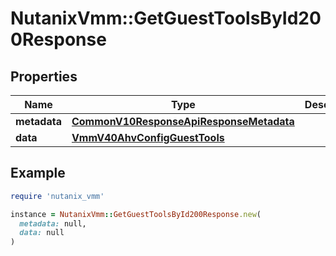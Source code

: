 # NutanixVmm::GetGuestToolsById200Response

## Properties

| Name | Type | Description | Notes |
| ---- | ---- | ----------- | ----- |
| **metadata** | [**CommonV10ResponseApiResponseMetadata**](CommonV10ResponseApiResponseMetadata.md) |  | [optional] |
| **data** | [**VmmV40AhvConfigGuestTools**](VmmV40AhvConfigGuestTools.md) |  | [optional] |

## Example

```ruby
require 'nutanix_vmm'

instance = NutanixVmm::GetGuestToolsById200Response.new(
  metadata: null,
  data: null
)
```

